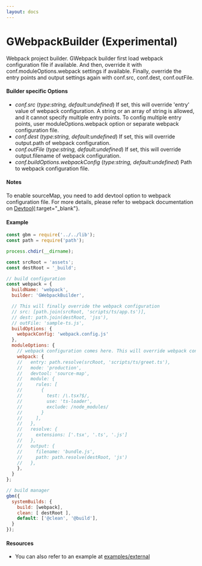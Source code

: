 ```yaml
---
layout: docs
---
```


# GWebpackBuilder (Experimental)
Webpack project builder.
GWebpack builder first load webpack configuration file if available. And then, override it with conf.moduleOptions.webpack settings if available. Finally, override the entry points and output settings again with conf.src, conf.dest, conf.outFile.

#### Builder specific Options
  - *conf.src* (<i>type:string, default:undefined</i>)
    If set, this will override 'entry' value of webpack configuration. A string or an array of string is allowed, and it cannot specify multiple entry points. To config multiple entry points, user moduleOptions.webpack option or separate webpack configuration file.
  - *conf.dest* (<i>type:string, default:undefined</i>)
    If set, this will override output.path of webpack configuration.
  - *conf.outFile* (<i>type:string, default:undefined</i>)
    If set, this will override output.filename of webpack configuration.
  - *conf.buildOptions.webpackConfig* (<i>type:string, default:undefined</i>)
    Path to webpack configuration file.

#### Notes
To enable sourceMap, you need to add devtool option to webpack configuration file. For more details, please refer to webpack documentation on [Devtool](https://webpack.js.org/configuration/devtool/){:target="_blank"}.

#### Example
```javascript
const gbm = require('../../lib');
const path = require('path');

process.chdir(__dirname);

const srcRoot = 'assets';
const destRoot = '_build';

// build configuration
const webpack = {
  buildName: 'webpack',
  builder: 'GWebpackBuilder',

  // This will finally override the webpack configuration
  // src: [path.join(srcRoot, 'scripts/ts/app.ts')],
  // dest: path.join(destRoot, 'jss'),
  // outFile: 'sample-ts.js',
  buildOptions: {
    webpackConfig: 'webpack.config.js'
  },
  moduleOptions: {
    // webpack configuration comes here. This will override webpack configuration file.
    webpack: {
    //   entry: path.resolve(srcRoot, 'scripts/ts/greet.ts'),
    //   mode: 'production',
    //   devtool: 'source-map',
    //   module: {
    //     rules: [
    //       {
    //         test: /\.tsx?$/,
    //         use: 'ts-loader',
    //         exclude: /node_modules/
    //       }
    //     ],
    //   },
    //   resolve: {
    //     extensions: ['.tsx', '.ts', '.js']
    //   },
    //   output: {
    //     filename: 'bundle.js',
    //     path: path.resolve(destRoot, 'js')
    //   },
    },
  }
};

// build manager
gbm({
  systemBuilds: {
    build: [webpack],
    clean: [ destRoot ],
    default: ['@clean', '@build'],
  }
});
```

#### Resources
  - You can also refer to an example at [examples/external]({{site.repo}}/examples/webpack/)

